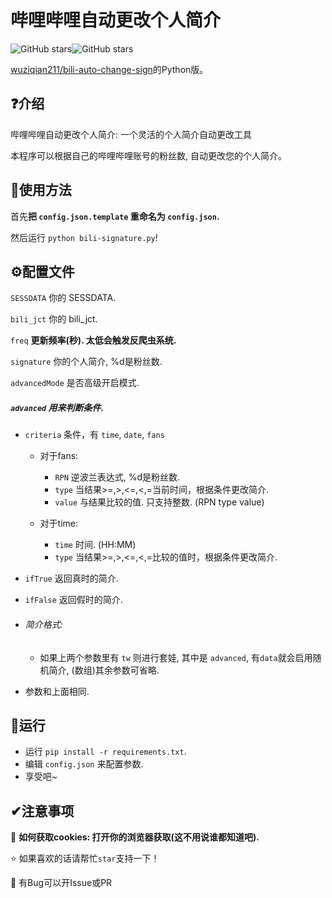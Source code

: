 # 哔哩哔哩自动更改个人简介

![GitHub stars](https://img.shields.io/github/stars/ThebestkillerTBK/bili-signature?style=flat)![GitHub stars](https://img.shields.io/github/forks/ThebestkillerTBK/bili-signature?style=flat)

[wuziqian211/bili-auto-change-sign](https://github.com/wuziqian211/bili-auto-change-sign)的Python版。

## ❓介绍

哔哩哔哩自动更改个人简介: 一个灵活的个人简介自动更改工具

本程序可以根据自己的哔哩哔哩账号的粉丝数, 自动更改您的个人简介。

## 🚀使用方法

首先**把 ``config.json.template`` 重命名为 ``config.json``.**

然后运行 ``python bili-signature.py``!

## ⚙配置文件

``SESSDATA`` 你的 SESSDATA.

``bili_jct`` 你的 bili_jct.

``freq`` **更新频率(秒). 太低会触发反爬虫系统.**

``signature`` 你的个人简介, %d是粉丝数.

``advancedMode`` 是否高级开启模式.

##### ``advanced`` 用来判断条件.

* ``criteria`` 条件，有 ``time``, ``date``, ``fans``

  * 对于fans:
    * ``RPN`` 逆波兰表达式, %d是粉丝数.
    * ``type`` 当结果>=,>,<=,<,=当前时间，根据条件更改简介.
    * ``value`` 与结果比较的值. 只支持整数. (RPN type value)
  
  * 对于time:
    * ``time`` 时间. (HH:MM)
    * ``type`` 当结果>=,>,<=,<,=比较的值时，根据条件更改简介.
  
* ``ifTrue`` 返回真时的简介. 

* ``ifFalse`` 返回假时的简介.

* ###### 简介格式:

  * 如果上两个参数里有 ``tw`` 则进行套娃, 其中是 ``advanced``,  有``data``就会启用随机简介, (数组)其余参数可省略.

* 参数和上面相同.

## 🚗运行

* 运行 ``pip install -r requirements.txt``.
* 编辑 ``config.json`` 来配置参数.
* 享受吧~

## ✔注意事项

🍪 **如何获取cookies: 打开你的浏览器获取(这不用说谁都知道吧).**

⭐ 如果喜欢的话请帮忙`star`支持一下！

🐛 有Bug可以开Issue或PR
